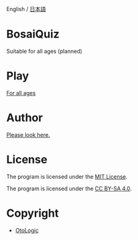 English / [日本語](https://github.com/Yama-Haya/BosaiQuiz/blob/main/.github/README_ja.md)

# BosaiQuiz
Suitable for all ages (planned)

# Play
[For all ages](https://yama-haya.github.io/BosaiQuiz)

# Author
[Please look here.](https://yama-haya.github.io)

# License
The program is licensed under the [MIT License](https://github.com/Yama-Haya/BosaiQuiz/blob/main/LICENSE).

The program is licensed under the [CC BY-SA 4.0](https://creativecommons.org/licenses/by-sa/4.0/deed.ja).


# Copyright
- [OtoLogic](https://otologic.jp)
